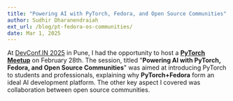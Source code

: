 ```yaml
---
title: "Powering AI with PyTorch, Fedora, and Open Source Communities"
author: Sudhir Dharanendraiah
ext_url: /blog/pt-fedora-os-communities/
date: Mar 1, 2025
---
```


At [DevConf.IN 2025](https://www.devconf.info/in/) in Pune, I had the opportunity to host a **[PyTorch Meetup](https://pretalx.devconf.info/devconf-in-2025/talk/W3YURM/)** on February 28th. The session, titled "**Powering AI with PyTorch, Fedora, and Open Source Communities**" was aimed at introducing PyTorch to students and professionals, explaining why **PyTorch+Fedora** form an ideal AI development platform. The other key aspect I covered was collaboration between open source communities. 

